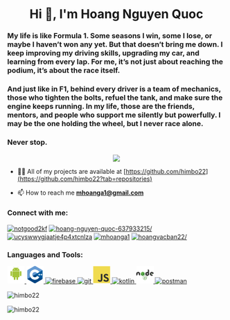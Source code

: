 <h1 align="center">Hi 👋, I'm Hoang Nguyen Quoc</h1>
<h3>My life is like Formula 1. Some seasons I win, some I lose, or maybe I haven’t won any yet. But that doesn’t bring me down. I keep improving my driving skills, upgrading my car, and learning from every lap. For me, it’s not just about reaching the podium, it’s about the race itself.
</h3>
<h3>
And just like in F1, behind every driver is a team of mechanics, those who tighten the bolts, refuel the tank, and make sure the engine keeps running. In my life, those are the friends, mentors, and people who support me silently but powerfully. I may be the one holding the wheel, but I never race alone.
</h3>
<h3>
Never stop.
</h3>

<p align="center">
  <img align="center" src="https://media1.tenor.com/m/470K0i91p0kAAAAd/ln4-fastest-lap.gif" width="500">
</p>

- 👨‍💻 All of my projects are available at [https://github.com/himbo22](https://github.com/himbo22?tab=repositories)

- 📫 How to reach me **mhoanga1@gmail.com**

<h3 align="left">Connect with me:</h3>
<p align="left">
<a href="https://dev.to/notgood2kf" target="blank"><img align="center" src="https://raw.githubusercontent.com/rahuldkjain/github-profile-readme-generator/master/src/images/icons/Social/devto.svg" alt="notgood2kf" height="30" width="40" /></a>
<a href="https://linkedin.com/in/hoang-nguyen-quoc-637933215/" target="blank"><img align="center" src="https://raw.githubusercontent.com/rahuldkjain/github-profile-readme-generator/master/src/images/icons/Social/linked-in-alt.svg" alt="hoang-nguyen-quoc-637933215/" height="30" width="40" /></a>
<a href="https://www.youtube.com/channel/UCYswWYGJAatJE4p4xtCnlZA" target="blank"><img align="center" src="https://raw.githubusercontent.com/rahuldkjain/github-profile-readme-generator/master/src/images/icons/Social/youtube.svg" alt="ucyswwygjaatje4p4xtcnlza" height="30" width="40" /></a>
<a href="https://www.hackerrank.com/mhoanga1" target="blank"><img align="center" src="https://raw.githubusercontent.com/rahuldkjain/github-profile-readme-generator/master/src/images/icons/Social/hackerrank.svg" alt="mhoanga1" height="30" width="40" /></a>
<a href="https://www.leetcode.com/hoangvacban22/" target="blank"><img align="center" src="https://raw.githubusercontent.com/rahuldkjain/github-profile-readme-generator/master/src/images/icons/Social/leet-code.svg" alt="hoangvacban22/" height="30" width="40" /></a>
</p>

<h3 align="left">Languages and Tools:</h3>
<p align="left"> <a href="https://developer.android.com" target="_blank" rel="noreferrer"> <img src="https://raw.githubusercontent.com/devicons/devicon/master/icons/android/android-original-wordmark.svg" alt="android" width="40" height="40"/> </a> <a href="https://www.w3schools.com/cpp/" target="_blank" rel="noreferrer"> <img src="https://raw.githubusercontent.com/devicons/devicon/master/icons/cplusplus/cplusplus-original.svg" alt="cplusplus" width="40" height="40"/> </a> <a href="https://firebase.google.com/" target="_blank" rel="noreferrer"> <img src="https://www.vectorlogo.zone/logos/firebase/firebase-icon.svg" alt="firebase" width="40" height="40"/> </a> <a href="https://git-scm.com/" target="_blank" rel="noreferrer"> <img src="https://www.vectorlogo.zone/logos/git-scm/git-scm-icon.svg" alt="git" width="40" height="40"/> </a> <a href="https://developer.mozilla.org/en-US/docs/Web/JavaScript" target="_blank" rel="noreferrer"> <img src="https://raw.githubusercontent.com/devicons/devicon/master/icons/javascript/javascript-original.svg" alt="javascript" width="40" height="40"/> </a> <a href="https://kotlinlang.org" target="_blank" rel="noreferrer"> <img src="https://www.vectorlogo.zone/logos/kotlinlang/kotlinlang-icon.svg" alt="kotlin" width="40" height="40"/> </a> <a href="https://nodejs.org" target="_blank" rel="noreferrer"> <img src="https://raw.githubusercontent.com/devicons/devicon/master/icons/nodejs/nodejs-original-wordmark.svg" alt="nodejs" width="40" height="40"/> </a> <a href="https://postman.com" target="_blank" rel="noreferrer"> <img src="https://www.vectorlogo.zone/logos/getpostman/getpostman-icon.svg" alt="postman" width="40" height="40"/> </a> </p>

<p><img align="center" src="https://github-readme-stats.vercel.app/api/top-langs?username=himbo22&show_icons=true&locale=en&layout=compact" alt="himbo22" /></p>

<p><img align="center" src="https://github-readme-streak-stats.herokuapp.com/?user=himbo22&" alt="himbo22" /></p>
